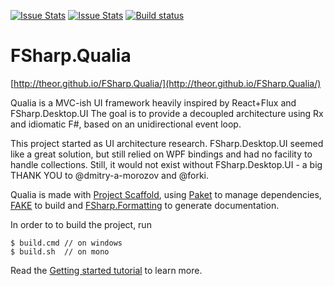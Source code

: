 [![Issue Stats](http://issuestats.com/github/theor/FSharp.Qualia/badge/issue)](http://issuestats.com/github/theor/FSharp.Qualia)
[![Issue Stats](http://issuestats.com/github/theor/FSharp.Qualia/badge/pr)](http://issuestats.com/github/theor/FSharp.Qualia)
[![Build status](https://ci.appveyor.com/api/projects/status/ir8thdptylo1w4w2?svg=true)](https://ci.appveyor.com/project/theor/fsharp-qualia)
# FSharp.Qualia

[http://theor.github.io/FSharp.Qualia/](http://theor.github.io/FSharp.Qualia/)

Qualia is a MVC-ish UI framework heavily inspired by React+Flux and FSharp.Desktop.UI The goal is to provide a decoupled architecture using Rx and idiomatic F#, based on an unidirectional event loop.

This project started as UI architecture research. FSharp.Desktop.UI seemed like a great solution, but still relied on WPF bindings and had no facility to handle collections. Still, it would not exist without FSharp.Desktop.UI - a big THANK YOU to @dmitry-a-morozov and @forki.

Qualia is made with [Project Scaffold](https://github.com/fsprojects/ProjectScaffold), using [Paket](https://github.com/fsprojects/Paket) to manage dependencies, [FAKE](http://fsharp.github.io/FAKE/) to build and [FSharp.Formatting](http://tpetricek.github.io/FSharp.Formatting/) to generate documentation.

In order to to build the project, run

    $ build.cmd // on windows    
    $ build.sh  // on mono
    
Read the [Getting started tutorial](http://theor.github.io/FSharp.Qualia/) to learn more.
